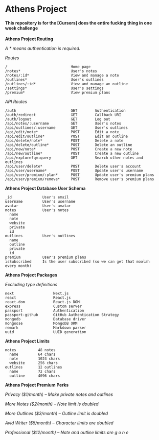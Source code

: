 # Athens Project

#### This repository is for the [Cursors] does the entire fucking thing in one week challenge

**Athens Project Routing**

_A \* means authentication is required._

_Routes_

```
/                             Home page
/notes*                       User's notes
/notes/:id*                   View and manage a note
/outlines*                    User's outlines
/outlines/:id*                View and manage an outline
/settings*                    User's settings
/premium*                     View premium plans
```

_API Routes_

```
/auth                         GET        Authentication
/auth/redirect                GET        Callback URI
/auth/logout                  GET        Log out
/api/notes/:username          GET        User's notes
/api/outlines/:username       GET        User's outlines
/api/edit/note*               POST       Edit a note
/api/edit/outline*            POST       Edit an outline
/api/delete/note*             POST       Delete a note
/api/delete/outline*          POST       Delete an outline
/api/new/note*                POST       Create a new note
/api/new/outline*             POST       Create a new outline
/api/explore?q=:query         GET        Search other notes and outlines
/api/user/delete*             POST       Delete user's account
/api/user/username*           POST       Update user's username
/api/user/premium/:plan*      POST       Update user's premium plans
/api/user/premium/remove*     POST       Remove user's premium plans
```

**Athens Project Database User Schema**

```
_id              User's email
username         User's username
avatar           User's avatar
notes            User's notes
  name
  note
  website
  private
  id
outlines         User's outlines
  name
  outline
  private
  id
premium          User's premium plans
isSubscribed     Is the user subscribed (so we can get that moolah every month)
```

**Athens Project Packages**

_Excluding type definitions_

```
next                  Next.js
react                 React.js
react-dom             React.js DOM
express               Custom server
passport              Authentication
passport-github       GitHub Authentication Strategy
mongodb               Database driver
mongoose              MongoDB ORM
remark                Markdown parser
uuid                  UUID generation
```

**Athens Project Limits**

```
notes          48 notes
  name         64 chars
  note         1024 chars
  website      256 chars
outlines       12 outlines
  name         72 chars
  outline      4096 chars
```

**Athens Project Premium Perks**

_Privacy ($1/month) – Make private notes and outlines_

_More Notes ($2/month) – Note limit is doubled_

_More Outlines ($3/month) – Outline limit is doubled_

_Avid Writer ($5/month) – Character limits are doubled_

_Professional ($12/month) – Note and outline limits are g o n e_
